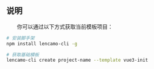 ## 说明

&emsp;&emsp;你可以通过以下方式获取当前模板项目：

```sh
# 安装脚手架
npm install lencamo-cli -g

# 获取基础模板
lencamo-cli create project-name --template vue3-init
```
